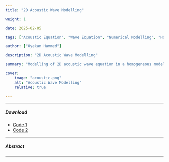 ```yaml
---
title: "2D Acoustic Wave Modelling"

weight: 1

date: 2025-02-05

tags: ["Acoustic Equation", "Wave Equation", "Numerical Modelling", "Homogenous Model"]

author: ["Oyekan Hammed"]

description: "2D Acoustic Wave Modelling"

summary: "Modelling of 2D acoustic wave equation in a homogeneous model and two-layers velocity model"

cover:
    image: "acoustic.png"
    alt: "Acoustic Wave Modelling"
    relative: true

---
```


---

##### Download

+ [Code 1](/projects/project1/final_project.nb)
+ [Code 2](/projects/project2/Acoustic%20Wave%20Modelling.ipynb)

---

##### Abstract

<!-- This project involves modeling groundwater flow around pumping wells in confined and unconfined aquifers using discharge potential theory. Building on the analytical framework presented by [Korkmaz (2017)](https://www.ewra.net/ew/pdf/EW_2017_57_52.pdf), the study focuses on steady-state flow in confined, unconfined, and combined aquifer systems by leveraging the linearity of Laplace’s equation and the principle of superposition. The analytical solutions are extended to heterogeneous and anisotropic aquifers through coordinate transformations. Additionally, the classical Theis equation [(Theis, C.V. 1935)](https://doi.org/10.1029/TR016i002p00519) is employed to model transient (time-dependent) flow around two pumping wells in an unconfined aquifer system.

The implementation begins with a 1D solution for groundwater flow using discharge potential in both confined and unconfined zones, followed by a 2D radial flow model around a single well. Discharge potential and stream function solutions for a single well are generalized to two-well systems using superposition for both homogeneous isotropic and heterogeneous anisotropic aquifers. The final segment of the code implements transient flow modeling to compute the evolution of hydraulic head and discharge potential over time.

---

##### Figure 1: Flownet around a single well (Discharge potential, Stream function, and Hydraulic head)

![](pic1.png) -->


---

